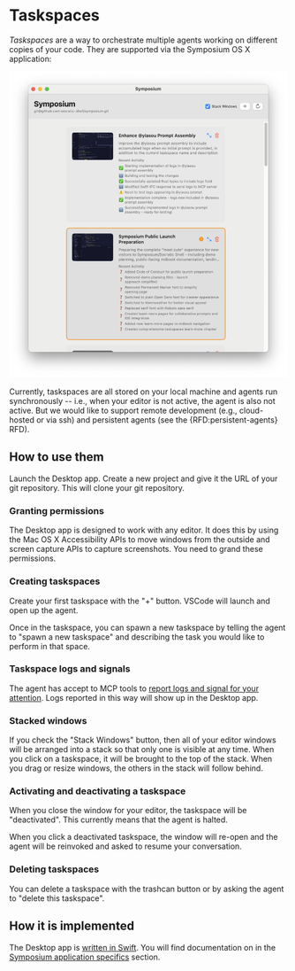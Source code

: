 # Taskspaces

*Taskspaces* are a way to orchestrate multiple agents working on different copies of your code. They are supported via the Symposium OS X application:

[![Taskspace screenshot](./taskspaces.png)](./taskspaces.png)

Currently, taskspaces are all stored on your local machine and agents run synchronously -- i.e., when your editor is not active, the agent is also not active. But we would like to support remote development (e.g., cloud-hosted or via ssh) and persistent agents (see the {RFD:persistent-agents} RFD).

## How to use them

Launch the Desktop app. Create a new project and give it the URL of your git repository. This will clone your git repository.

### Granting permissions

The Desktop app is designed to work with any editor. It does this by using the Mac OS X Accessibility APIs to move windows from the outside and screen capture APIs to capture screenshots. You need to grand these permissions.

### Creating taskspaces

Create your first taskspace with the "+" button. VSCode will launch and open up the agent.

Once in the taskspace, you can spawn a new taskspace by telling the agent to "spawn a new taskspace" and describing the task you would like to perform in that space.

### Taskspace logs and signals

The agent has accept to MCP tools to [report logs and signal for your attention](../design/mcp-tools/taskspace-orchestration.md). Logs reported in this way will show up in the Desktop app.

### Stacked windows

If you check the "Stack Windows" button, then all of your editor windows will be arranged into a stack so that only one is visible at any time. When you click on a taskspace, it will be brought to the top of the stack. When you drag or resize windows, the others in the stack will follow behind.

### Activating and deactivating a taskspace

When you close the window for your editor, the taskspace will be "deactivated". This currently means that the agent is halted.

When you click a deactivated taskspace, the window will re-open and the agent will be reinvoked and asked to resume your conversation.

### Deleting taskspaces

You can delete a taskspace with the trashcan button or by asking the agent to "delete this taskspace".

## How it is implemented

The Desktop app is [written in Swift](../design/implementation-overview.md). You will find documentation on in the [Symposium application specifics](../design/symposium-app-specifics.md) section.